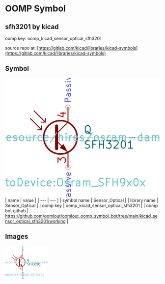 # OOMP Symbol  
## sfh3201  by kicad  
  
oomp key: oomp_kicad_sensor_optical_sfh3201  
  
source repo at: [https://gitlab.com/kicad/libraries/kicad-symbols](https://gitlab.com/kicad/libraries/kicad-symbols)  
## Symbol  
  
[![working.png](working_600.png)](working.png)  
| name | value | 
| --- | --- | 
| symbol name | Sensor_Optical | 
| library name | Sensor_Optical | 
| oomp key | oomp_kicad_sensor_optical_sfh3201 | 
| oomp bot github | https://github.com/oomlout/oomlout_oomp_symbol_bot/tree/main/kicad_sensor_optical_sfh3201/working | 
## Images  
  
[![working.png](working_140.png)](working.png)  
